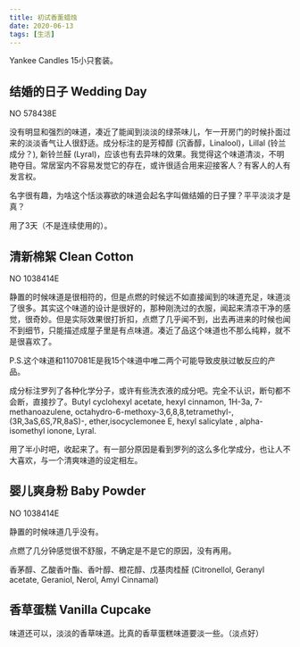 ```yaml
---
title: 初试香薰蜡烛
date: 2020-06-13
tags: [生活]
---
```




Yankee Candles 15小只套装。

## 结婚的日子 Wedding Day

NO 578438E

没有明显和强烈的味道，凑近了能闻到淡淡的绿茶味儿，乍一开房门的时候扑面过来的淡淡香气让人很舒适。成分标注的是芳樟醇 (沉香醇，Linalool)，Lillal (铃兰成分？), 新铃兰醛 (Lyral)，应该也有去异味的效果。我觉得这个味道清淡，不明艳夺目。常居室内不容易发觉它的存在，或许很适合用来迎接客人？有客人的人有发言权。

名字很有趣，为啥这个恬淡寡欲的味道会起名字叫做结婚的日子狸？平平淡淡才是真？

用了3天（不是连续使用的）。



## 清新棉絮 Clean Cotton

NO 1038414E

静置的时候味道是很相符的，但是点燃的时候远不如直接闻到的味道充足，味道淡了很多。其实这个味道的设计是很好的，那种刚洗过的衣服，闻起来清凉干净的感觉，很奇妙。但是实际效果很打折扣，点燃了几乎闻不到，出去再进来的时候也闻不到细节，只能描述成屋子里是有点味道。凑近了品这个味道也不那么纯粹，就不是很喜欢了。

P.S.这个味道和1107081E是我15个味道中唯二两个可能导致皮肤过敏反应的产品。

成分标注罗列了各种化学分子，或许有些洗衣液的成分吧。完全不认识，断句都不会断，直接抄了。Butyl cyclohexyl acetate, hexyl cinnamon, 1H-3a, 7-methanoazulene, octahydro-6-methoxy-3,6,8,8,tetramethyl-, (3R,3aS,6S,7R,8aS)-, ether,isocyclemonee E, hexyl salicylate , alpha-isomethyl ionone, Lyral.

用了半小时吧，收起来了。有一部分原因是看到罗列的这么多化学成分，也让人不大喜欢，与一个清爽味道的设定相左。



## 婴儿爽身粉 Baby Powder

NO 1038414E

静置的时候味道几乎没有。

点燃了几分钟感觉很不舒服，不确定是不是它的原因，没有再用。

香茅醇、乙酸香叶酯、香叶醇、橙花醇、戊基肉桂醛 (Citronellol, Geranyl acetate, Geraniol, Nerol, Amyl Cinnamal)



## 香草蛋糕 Vanilla Cupcake

味道还可以，淡淡的香草味道。比真的香草蛋糕味道要淡一些。（淡点好）

